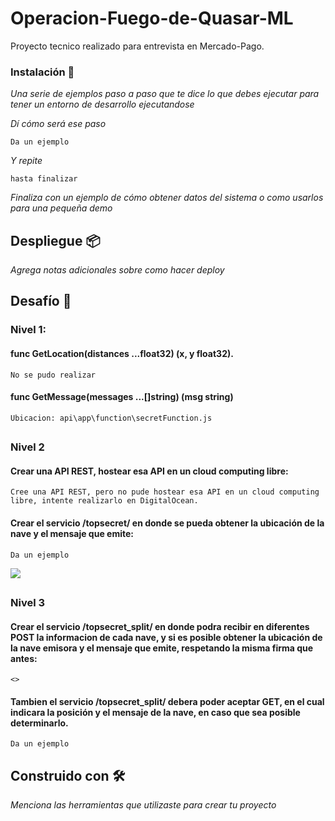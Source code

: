 # Operacion-Fuego-de-Quasar-ML

Proyecto tecnico realizado para entrevista en Mercado-Pago.

### Instalación 🔧

_Una serie de ejemplos paso a paso que te dice lo que debes ejecutar para tener un entorno de desarrollo ejecutandose_

_Dí cómo será ese paso_

```
Da un ejemplo
```

_Y repite_

```
hasta finalizar
```

_Finaliza con un ejemplo de cómo obtener datos del sistema o como usarlos para una pequeña demo_



## Despliegue 📦

_Agrega notas adicionales sobre como hacer deploy_

## Desafío 🚀

### Nivel 1:
#### func GetLocation(distances ...float32) (x, y float32).

```
No se pudo realizar
```
#### func GetMessage(messages ...[]string) (msg string)

```Ubicacion: api\app\function\secretFunction.js```
##
### Nivel 2
#### Crear una API REST, hostear esa API en un cloud computing libre:
```
Cree una API REST, pero no pude hostear esa API en un cloud computing libre, intente realizarlo en DigitalOcean.
```
#### Crear el servicio /topsecret/ en donde se pueda obtener la ubicación de la nave y el mensaje que emite:
```
Da un ejemplo
```
<img src="https://github.com/BortnicAaron/Operacion-Fuego-de-Quasar-ML/blob/main/static/f1.png"><img>
##
### Nivel 3
#### Crear el servicio /topsecret_split/ en donde podra recibir en diferentes POST la informacion de cada nave, y si es posible obtener la ubicación de la nave emisora y el mensaje que emite, respetando la misma firma que antes:
```
<>
```
#### Tambien el servicio /topsecret_split/ debera poder aceptar GET, en el cual indicara la posición y el mensaje de la nave, en caso que sea posible determinarlo.
```
Da un ejemplo
```

## Construido con 🛠️

_Menciona las herramientas que utilizaste para crear tu proyecto_





